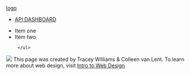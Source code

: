 <!DOCTYPE html>
<html lang ="en">
<head>
<meta charset = "UTF-8">
<title>My test</title>
</head>
<body>
<div class="signoff-header">
		 <a href="">logo</a>	
		   <ul class="nav-header">
			   <li>
				   <a href="">API DASHBOARD</a>
			   </li>
		   </ul>
	</div>
	<div class="sidebar">
	  <ul>
		  <li>
			 Item one
		  </li>
	    	<li>
			Item two
		   </li>
		
	 </ul>
		
  </div>
  </details>
  <footer>
<img src="http://www.intro-webdesign.com/images/newlogo.png">  This page was created by Tracey Williams & Colleen van Lent.  To learn more about web design, visit <a href="http://intro-webdesign.com" target="_blank">Intro to Web Design</a>
</footer>
</body>
</html>
